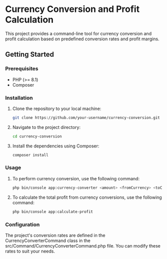 # Currency Conversion and Profit Calculation

This project provides a command-line tool for currency conversion and profit calculation based on predefined conversion rates and profit margins.

## Getting Started

### Prerequisites

- PHP (>= 8.1)
- Composer

### Installation

1. Clone the repository to your local machine:

   ```bash
   git clone https://github.com/your-username/currency-conversion.git

2. Navigate to the project directory:

   ```bash
   cd currency-conversion

3. Install the dependencies using Composer:

   ```bash
   composer install

### Usage

1. To perform currency conversion, use the following command:

   ```bash
   php bin/console app:currency-converter <amount> <fromCurrency> <toCurrency>

2. To calculate the total profit from currency conversions, use the following command:

   ```bash
   php bin/console app:calculate-profit

### Configuration
The project's conversion rates are defined in the CurrencyConverterCommand class in the src/Command/CurrencyConverterCommand.php file. You can modify these rates to suit your needs.



